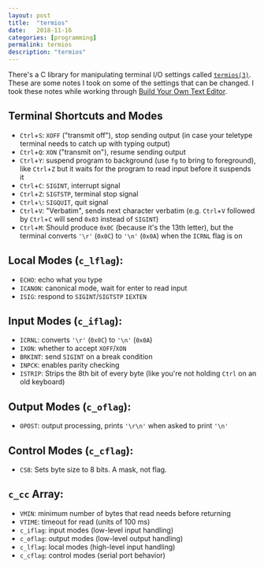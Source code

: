 ```yaml
---
layout: post
title:  "termios"
date:   2018-11-16
categories: [programming]
permalink: termios
description: "termios"
---
```


There's a C library for manipulating terminal I/O settings called [`termios(3)`](https://manpages.debian.org/bookworm/manpages-dev/termios.3.en.html). These are some notes I took on some of the settings that can be changed. I took these notes while working through  [Build Your Own Text Editor](https://viewsourcecode.org/snaptoken/kilo/).

## Terminal Shortcuts and Modes

- `Ctrl`+`S`: `XOFF` ("transmit off"), stop sending output (in case your teletype terminal needs to catch up with typing 
output)
- `Ctrl`+`Q`: `XON` ("transmit on"), resume sending output
- `Ctrl`+`Y`: suspend program to background (use `fg` to bring to foreground), like `Ctrl`+`Z` but it waits for the program to read input before it suspends it
- `Ctrl`+`C`: `SIGINT`, interrupt signal
- `Ctrl`+`Z`: `SIGTSTP`, terminal stop signal
- `Ctrl`+`\`: `SIGQUIT`, quit signal
- `Ctrl`+`V`: "Verbatim", sends next character verbatim (e.g. `Ctrl`+`V` followed by `Ctrl`+`C` will send `0x03` instead of `SIGINT`)
- `Ctrl`+`M`: Should produce `0x0C` (because it's the 13th letter), but the terminal converts `'\r'` (`0x0C`) to `'\n'` (`0x0A`) when the `ICRNL` flag is on


## Local Modes (`c_lflag`):

- `ECHO`: echo what you type
- `ICANON`: canonical mode, wait for enter to read input
- `ISIG`: respond to `SIGINT`/`SIGTSTP` `IEXTEN` 


## Input Modes (`c_iflag`):

- `ICRNL`: converts `'\r'` (`0x0C`) to `'\n'` (`0x0A`)
- `IXON`: whether to accept `XOFF`/`XON`
- `BRKINT`: send `SIGINT` on a break condition
- `INPCK`: enables parity checking
- `ISTRIP`: Strips the 8th bit of every byte (like you're not holding `Ctrl` on an old keyboard)


## Output Modes (`c_oflag`):

- `OPOST`: output processing, prints `'\r\n'` when asked to print `'\n'`


## Control Modes (`c_cflag`):

- `CS8`: Sets byte size to 8 bits. A mask, not flag.


##  `c_cc` Array:

- `VMIN`: minimum number of bytes that read needs before returning
- `VTIME`: timeout for read (units of 100 ms)
- `c_iflag`: input modes (low-level input handling)
- `c_oflag`: output modes (low-level output handling)
- `c_lflag`: local modes (high-level input handling)
- `c_cflag`: control modes (serial port behavior)